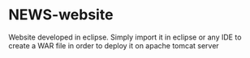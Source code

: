 # NEWS-website
Website developed in eclipse. Simply import it in eclipse or any IDE to create a WAR file in order to deploy it on apache tomcat
server
